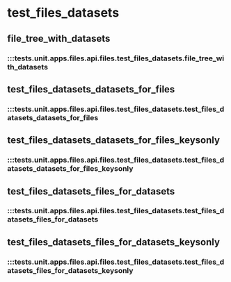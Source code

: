 # test_files_datasets

## file_tree_with_datasets

### :::tests.unit.apps.files.api.files.test_files_datasets.file_tree_with_datasets

## test_files_datasets_datasets_for_files

### :::tests.unit.apps.files.api.files.test_files_datasets.test_files_datasets_datasets_for_files

## test_files_datasets_datasets_for_files_keysonly

### :::tests.unit.apps.files.api.files.test_files_datasets.test_files_datasets_datasets_for_files_keysonly

## test_files_datasets_files_for_datasets

### :::tests.unit.apps.files.api.files.test_files_datasets.test_files_datasets_files_for_datasets

## test_files_datasets_files_for_datasets_keysonly

### :::tests.unit.apps.files.api.files.test_files_datasets.test_files_datasets_files_for_datasets_keysonly

